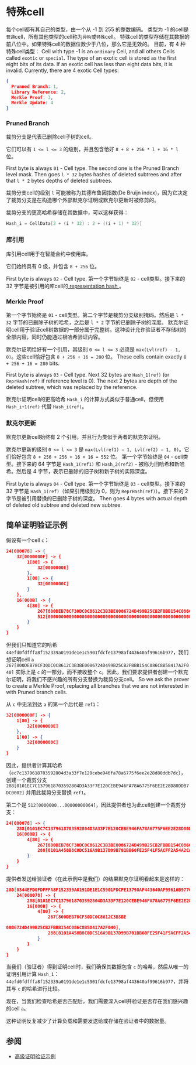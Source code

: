 # 特殊cell

每个cell都有其自己的类型，由一个从 -1 到 255 的整数编码。
类型为 -1 的cell是`普通`cell，所有其他类型的cell称为`异构`或`特殊`cell。
特殊cell的类型存储在其数据的前八位中。如果特殊cell的数据位数少于八位，那么它是无效的。
目前，有 4 种特殊cell类型：
Cell with type -1 is an `ordinary` Cell, and all others Cells called `exotic` or `special`.
The type of an exotic cell is stored as the first eight bits of its data. If an exotic cell has less than eight data bits, it is invalid.
Currently, there are 4 exotic Cell types:

```json
{
  Prunned Branch: 1,
  Library Reference: 2,
  Merkle Proof: 3,
  Merkle Update: 4
}
```

### Pruned Branch

裁剪分支是代表已删除cell子树的cell。

它们可以有 `1 <= l <= 3` 的级别，并且包含恰好 `8 + 8 + 256 * l + 16 * l` 位。

First byte is always `01` - Cell type. The second one is the Pruned Branch level mask. Then goes `l * 32` bytes hashes of deleted subtrees and after that `l * 2` bytes depths of deleted subtrees.

裁剪分支cell的级别 `l` 可能被称为其德布鲁因指数(De Bruijn index)，因为它决定了裁剪分支是在构造哪个外部默克尔证明或默克尔更新时被修剪的。

裁剪分支的更高哈希存储在其数据中，可以这样获得：

```cpp
Hash_i = CellData[2 + (i * 32) : 2 + ((i + 1) * 32)]
```

### 库引用

库引用cell用于在智能合约中使用库。

它们始终具有 0 级，并包含 `8 + 256` 位。

First byte is always `02` - Cell type. 第一个字节始终是 `02` - cell类型。接下来的 32 字节是被引用的库cell的[ representation hash ](/develop/data-formats/cell-boc#standard-cell-representation-hash-calculation)。

### Merkle Proof

第一个字节始终是 `01` - cell类型。第二个字节是裁剪分支级别掩码。然后是 `l * 32` 字节的已删除子树的哈希，之后是 `l * 2` 字节的已删除子树的深度。 默克尔证明cell用于验证cell树数据的一部分属于完整树。这种设计允许验证者不存储树的全部内容，同时仍能通过根哈希验证内容。

默克尔证明恰好有一个引用，其级别 `0 <= l <= 3` 必须是 `max(Lvl(ref) - 1, 0)`。这些cell恰好包含 `8 + 256 + 16 = 280` 位。 These cells contain exactly `8 + 256 + 16 = 280` bits.

First byte is always `03` - Cell type. Next 32 bytes are `Hash_1(ref)` (or `ReprHash(ref)` if reference level is 0). The next 2 bytes are depth of the deleted subtree, which was replaced by the reference.

默克尔证明cell的更高哈希 `Hash_i` 的计算方式类似于普通cell，但使用 `Hash_i+1(ref)` 代替 `Hash_i(ref)`。

### 默克尔更新

默克尔更新cell始终有 2 个引用，并且行为类似于两者的默克尔证明。

默克尔更新的级别 `0 <= l <= 3` 是 `max(Lvl(ref1) − 1, Lvl(ref2) − 1, 0)`。它们恰好包含 `8 + 256 + 256 + 16 + 16 = 552` 位。 第一个字节始终是 `04` - cell类型。接下来的 64 字节是 `Hash_1(ref1)` 和 `Hash_2(ref2)` - 被称为旧哈希和新哈希。然后是 4 字节，表示已删除的旧子树和新子树的实际深度。

First byte is always `04` - Cell type. 第一个字节始终是 `03` - cell类型。接下来的 32 字节是 `Hash_1(ref)`（如果引用级别为 0，则为 `ReprHash(ref)`）。接下来的 2 字节是被引用替换的已删除子树的深度。 Then goes 4 bytes with actual depth of deleted old subtree and deleted new subtree.

## 简单证明验证示例

假设有一个cell `c`：

```json
24[000078] -> {
	32[0000000F] -> {
		1[80] -> {
			32[0000000E]
		},
		1[00] -> {
			32[0000000C]
		}
	},
	16[000B] -> {
		4[80] -> {
			267[800DEB78CF30DC0C8612C3B3BE0086724D499B25CB2FBBB154C086C8B58417A2F040],
			512[00000000000000000000000000000000000000000000000000000000000000000000000000000000000000000000000000000000000000000000000000000064]
		}
	}
}
```

但我们只知道它的哈希 `44efd0fdfffa8f152339a0191de1e1c5901fdcfe13798af443640af99616b977`，我们想证明cell `a` `267[800DEB78CF30DC0C8612C3B3BE0086724D499B25CB2FBBB154C086C8B58417A2F040]` 实际上是 `c` 的一部分，而不接收整个 `c`。因此，我们要求提供者创建一个默克尔证明，将我们不感兴趣的所有分支替换为裁剪分支cell。
So we ask the prover to create a Merkle Proof, replacing all branches that we are not interested in with Pruned branch cells.

从 `c` 中无法到达 `a` 的第一个后代是 `ref1`：

```json
32[0000000F] -> {
	1[80] -> {
		32[0000000E]
	},
	1[00] -> {
		32[0000000C]
	}
}
```

因此，提供者计算其哈希（`ec7c1379618703592804d3a33f7e120cebe946fa78a6775f6ee2e28d80ddb7dc`），创建一个裁剪分支 `288[0101EC7C1379618703592804D3A33F7E120CEBE946FA78A6775F6EE2E28D80DDB7DC0002]` 并用此裁剪分支替换 `ref1`。

第二个是 `512[0000000...00000000064]`，因此提供者也为此cell创建一个裁剪分支：

```json
24[000078] -> {
	288[0101EC7C1379618703592804D3A33F7E120CEBE946FA78A6775F6EE2E28D80DDB7DC0002],
	16[000B] -> {
		4[80] -> {
			267[800DEB78CF30DC0C8612C3B3BE0086724D499B25CB2FBBB154C086C8B58417A2F040],
			288[0101A458B8C0DC516A9B137D99B701BB60FE25F41F5ACFF2A54A2CA4936688880E640000]
		}
	}
}
```

提供者发送给验证者（在此示例中是我们）的结果默克尔证明看起来是这样的：

```json
280[0344EFD0FDFFFA8F152339A0191DE1E1C5901FDCFE13798AF443640AF99616B9770003] -> {
	24[000078] -> {
		288[0101EC7C1379618703592804D3A33F7E120CEBE946FA78A6775F6EE2E28D80DDB7DC0002],
		16[000B] -> {
			4[80] -> {
				267[800DEB78CF30DC0C8612C3B3BE

0086724D499B25CB2FBBB154C086C8B58417A2F040],
				288[0101A458B8C0DC516A9B137D99B701BB60FE25F41F5ACFF2A54A2CA4936688880E640000]
			}
		}
	}
}
```

当我们（验证者）得到证明cell时，我们确保其数据包含 `c` 的哈希，然后从唯一的证明引用计算 `Hash_1`：`44efd0fdfffa8f152339a0191de1e1c5901fdcfe13798af443640af99616b977`，并将其与 `c` 的哈希进行比较。

现在，当我们检查哈希是否匹配后，我们需要深入cell并验证是否存在我们感兴趣的cell `a`。

这种证明反复减少了计算负载和需要发送给或存储在验证者中的数据量。

## 参阅

- [高级证明验证示例](/develop/data-formats/proofs)
